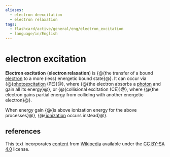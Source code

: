 ```yaml
---
aliases:
  - electron deexcitation
  - electron relaxation
tags:
  - flashcard/active/general/eng/electron_excitation
  - language/in/English
---
```


# electron excitation

__Electron excitation__ (__electron relaxation__) is {@{the transfer of a bound [electron](electron.md) to a more (less) energetic bound state}@}. It can occur via {@{[photoexcitation](photoexcitation.md) (PE)}@}, where {@{the electron absorbs a [photon](photon.md) and gain all its energy}@}, or {@{collisional excitation (CE)}@}, where {@{the electron gains partial energy from colliding with another energetic electron}@}. <!--SR:!2028-04-04,1207,270!2026-05-20,934,330!2025-09-17,526,210!2033-05-22,2903,350!2029-04-12,1624,290-->

When energy gain {@{is above ionization energy for the above processes}@}, {@{[ionization](ionization.md) occurs instead}@}. <!--SR:!2032-08-16,2690,330!2026-02-11,810,290-->

## references

This text incorporates [content](https://en.wikipedia.org/wiki/electron_excitation) from [Wikipedia](Wikipedia.md) available under the [CC BY-SA 4.0](https://creativecommons.org/licenses/by-sa/4.0/) license.
